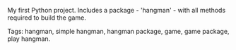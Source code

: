 My first Python project. Includes a package - 'hangman' - with all methods required to build the game.



Tags: hangman, simple hangman, hangman package, game, game package, play hangman.
